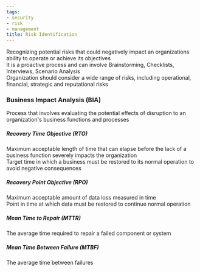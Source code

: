 ```yaml
---
tags:
- security
- risk
- management
title: Risk Identification
---
```


Recognizing potential risks that could negatively impact an organizations ability to operate or achieve its objectives  
It is a proactive process and can involve Brainstorming, Checklists, Interviews, Scenario Analysis  
Organization should consider a wide range of risks, including operational, financial, strategic and reputational risks

### Business Impact Analysis (BIA)
Process that involves evaluating the potential effects of disruption to an organization's business functions and processes

##### Recovery Time Objective (RTO)
Maximum acceptable length of time that can elapse before the lack of a business function severely impacts the organization  
Target time in which a business must be restored to its normal operation to avoid negative consequences

##### Recovery Point Objective (RPO)
Maximum acceptable amount of data loss measured in time  
Point in time at which data must be restored to continue normal operation

##### Mean Time to Repair (MTTR)
The average time required to repair a failed component or system

##### Mean Time Between Failure (MTBF)
The average time between failures
